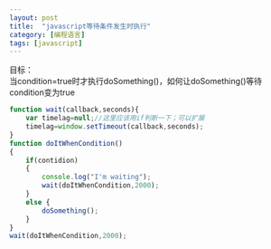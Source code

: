 ```yaml
---
layout: post
title:  "javascript等待条件发生时执行"
category: [编程语言]
tags: [javascript]
---
```


目标：  
当condition=true时才执行doSomething()，如何让doSomething()等待condition变为true  

<!-- more -->

```javascript
function wait(callback,seconds){
    var timelag=null;//这里应该用if判断一下；可以扩展
    timelag=window.setTimeout(callback,seconds);
}
function doItWhenCondition()
{
    if(contidion)
    {
        console.log("I'm waiting");
        wait(doItWhenCondition,2000);
    }
    else {
        doSomething();
    }
}
wait(doItWhenCondition,2000);
```